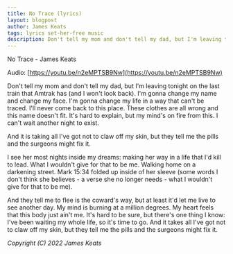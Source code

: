 ```yaml
---
title: No Trace (lyrics)
layout: blogpost
author: James Keats
tags: lyrics set-her-free music
description: Don't tell my mom and don't tell my dad, but I'm leaving tonight on the last train that Amtrak has [...]
---
```


No Trace - James Keats

Audio: [https://youtu.be/n2eMPTSB9Nw](https://youtu.be/n2eMPTSB9Nw)

Don't tell my mom and don't tell my dad, but I'm leaving tonight on the last train that Amtrak has (and I won't look back). I'm gonna change my name and change my face. I'm gonna change my life in a way that can't be traced. I'll never come back to this place. These clothes are all wrong and this name doesn't fit. It's hard to explain, but my mind's on fire from this. I can't wait another night to exist.

And it is taking all I've got not to claw off my skin, but they tell me the pills and the surgeons might fix it.

I see her most nights inside my dreams: making her way in a life that I'd kill to lead. What I wouldn't give for that to be me. Walking home on a darkening street. Mark 15:34 folded up inside of her sleeve (some words I don't think she believes - a verse she no longer needs - what I wouldn't give for that to be me).

And they tell me to flee is the coward's way, but at least it'd let me live to see another day. My mind is burning at a million degrees. My heart feels that this body just ain't me. It's hard to be sure, but there's one thing I know: I've been waiting my whole life, so it's time to go. And it takes all I've got not to claw off my skin, but they tell me the pills and the surgeons might fix it.

*Copyright (C) 2022 James Keats*
